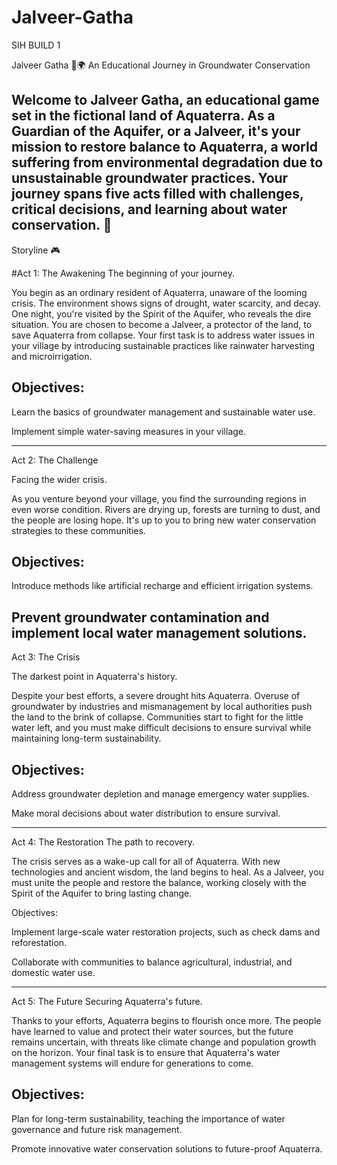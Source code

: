 # Jalveer-Gatha
SIH BUILD 1 


Jalveer Gatha 🌊🌍
An Educational Journey in Groundwater Conservation

Welcome to Jalveer Gatha, an educational game set in the fictional land of Aquaterra. As a Guardian of the Aquifer, or a Jalveer, it's your mission to restore balance to Aquaterra, a world suffering from environmental degradation due to unsustainable groundwater practices. Your journey spans five acts filled with challenges, critical decisions, and learning about water conservation. 🌱
----------------------------------------------------------------------------------------------------------------------------------------------------------------------------------------------------------------------
Storyline 🎮


#Act 1: The Awakening
The beginning of your journey.

You begin as an ordinary resident of Aquaterra, unaware of the looming crisis. The environment shows signs of drought, water scarcity, and decay. One night, you're visited by the Spirit of the Aquifer, who reveals the dire situation. You are chosen to become a Jalveer, a protector of the land, to save Aquaterra from collapse. Your first task is to address water issues in your village by introducing sustainable practices like rainwater harvesting and microirrigation.

Objectives:
-----------
Learn the basics of groundwater management and sustainable water use.

Implement simple water-saving measures in your village.


---------------------------------------------------------------------------------------------------------------------------------------------------------------------------------------------------------------------------
Act 2: The Challenge

Facing the wider crisis.

As you venture beyond your village, you find the surrounding regions in even worse condition. Rivers are drying up, forests are turning to dust, and the people are losing hope. It's up to you to bring new water conservation strategies to these communities.

Objectives:
-----------

Introduce methods like artificial recharge and efficient irrigation systems.

Prevent groundwater contamination and implement local water management solutions.
---------------------------------------------------------------------------------------------------------------------------------------------------------------------------------------------------------------------------
Act 3: The Crisis

The darkest point in Aquaterra's history.

Despite your best efforts, a severe drought hits Aquaterra. Overuse of groundwater by industries and mismanagement by local authorities push the land to the brink of collapse. Communities start to fight for the little water left, and you must make difficult decisions to ensure survival while maintaining long-term sustainability.

Objectives:
-----------
Address groundwater depletion and manage emergency water supplies.

Make moral decisions about water distribution to ensure survival.

---------------------------------------------------------------------------------------------------------------------------------------------------------------------------------------------------------------------------
Act 4: The Restoration
The path to recovery.

The crisis serves as a wake-up call for all of Aquaterra. With new technologies and ancient wisdom, the land begins to heal. As a Jalveer, you must unite the people and restore the balance, working closely with the Spirit of the Aquifer to bring lasting change.

Objectives:

Implement large-scale water restoration projects, such as check dams and reforestation.

Collaborate with communities to balance agricultural, industrial, and domestic water use.

---------------------------------------------------------------------------------------------------------------------------------------------------------------------------------------------------------------------------
Act 5: The Future
Securing Aquaterra's future.

Thanks to your efforts, Aquaterra begins to flourish once more. The people have learned to value and protect their water sources, but the future remains uncertain, with threats like climate change and population growth on the horizon. Your final task is to ensure that Aquaterra's water management systems will endure for generations to come.

Objectives:
-------------
Plan for long-term sustainability, teaching the importance of water governance and future risk management.

Promote innovative water conservation solutions to future-proof Aquaterra.

